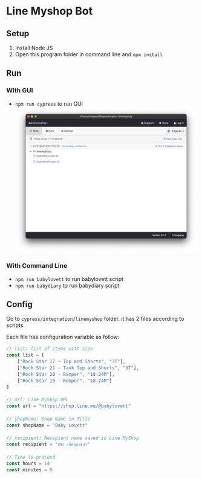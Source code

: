 # Line Myshop Bot

## Setup
1. Install Node JS
2. Open this program folder in command line and `npm install`

## Run
### With GUI
   - `npm run cypress` to run GUI
    ![](images/Screenshot1.png)

### With Command Line
   - `npm run babylovett` to run babylovett script
   - `npm run babydiary` to run babydiary script

## Config
Go to `cypress/integration/linemyshop` folder. it has 2 files
according to scripts.

Each file has configuration variable as follow:

```typescript
// list: list of items with size
const list = [
    ["Rock Star 17 - Top and Shorts", "3T"],
    ["Rock Star 21 - Tank Top and Shorts", "3T"],
    ["Rock Star 20 - Romper", "18-24M"],
    ["Rock Star 19 - Romper", "18-24M"]
]

// url: Line MyShop URL
const url = "https://shop.line.me/@babylovett"

// shopName: Shop Name in Title
const shopName = "Baby Lovett"

// recipient: Recipient name saved in Line MyShop
const recipient = "พัชร เลิศอุดมธนา"

// Time to proceed 
const hours = 14
const minutes = 0
```